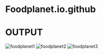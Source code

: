 # Foodplanet.io.github
# OUTPUT
![foodplanet1](https://user-images.githubusercontent.com/122076180/226428527-5a3d7427-728d-4f15-b2f7-1a54342a4b96.png)
![foodplanet2](https://user-images.githubusercontent.com/122076180/226428267-97e656df-68c7-4211-a6bf-b4178acf75c7.png)
![foodplanet3](https://user-images.githubusercontent.com/122076180/226428283-25fd82c3-7f13-40a2-b6d7-b670161cd9d2.png)
